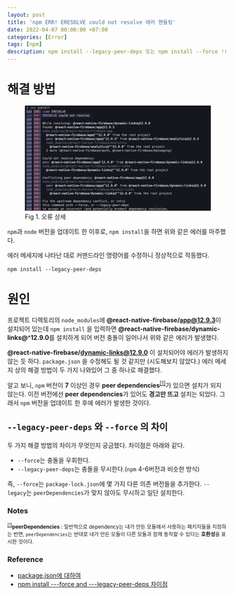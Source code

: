 ```yaml
---
layout: post
title: 'npm ERR! ERESOLVE could not resolve 에러 핸들링'
date: 2022-04-07 00:00:00 +07:00
categories: [Error]
tags: [npm]
description: npm install --legacy-peer-deps 또는 npm install --force !!
---
```


# 해결 방법

<figure>
<img src="./../../images/npminstallerror1.png" alt="error-npminstallerror1">
<figcaption>Fig 1. 오류 상세</figcaption>
</figure>

`npm`과 `node` 버전을 업데이트 한 이후로, `npm install`을 하면 위와 같은 에러를 마주했다.

에러 메세지에 나타난 대로 커맨드라인 명령어를 수정하니 정상적으로 작동했다.

```cli
npm install --legacy-peer-deps
```

# 원인

프로젝트 디렉토리의 `node_modules`에 **@react-native-firebase/app@12.9.3**이 설치되어 있는데 `npm install` 을 입력하면 **@react-native-firebase/dynamic-links@^12.9.0**를 설치하게 되어 버전 충돌이 일어나서 위와 같은 에러가 발생했다.

**@react-native-firebase/dynamic-links@12.9.0** 이 설치되어야 에러가 발생하지 않는 듯 하다.
`package.json` 을 수정해도 될 것 같지만 (시도해보지 않았다.) 에러 메세지 상의 해결 방법이 두 가지 나와있어 그 중 하나로 해결했다.

알고 보니, `npm` 버전이 **7** 이상인 경우 **peer dependencies**<sup id="user">[[1]](#user-ref)</sup>가 있으면 설치가 되지 않는다. 이전 버전에선 **peer dependencies**가 있어도 **경고만 뜨고** 설치는 되었다. 그래서 `npm` 버전을 업데이트 한 후에 에러가 발생한 것이다.

## `--legacy-peer-deps` 와 `--force` 의 차이

두 가지 해결 방법의 차이가 무엇인지 궁금했다. 차이점은 아래와 같다.

- `--force`는 충돌을 우회한다.
- `--legacy-peer-deps`는 충돌을 무시한다.(`npm` 4-6버전과 비슷한 방식)

즉, `--force`는 `package-lock.json`에 몇 가지 다른 의존 버전들을 추가한다. `--legacy`는 `peerDependencies`가 맞지 않아도 무시하고 일단 설치한다.

### Notes

<small id="user-ref"><sup>[[1]](#user)</sup>**peerDependencies** : 일반적으로 dependency는 내가 만든 모듈에서 사용하는 패키지들을 지정하는 반면, `peerDependencies`는 반대로 내가 만든 모듈이 다른 모듈과 함께 동작할 수 있다는 **호환성**을 표시한 것이다.</small>

### Reference

- <a href="https://programmingsummaries.tistory.com/385" target="_blank" rel="noopener">package.json에 대하여</a>
- <a href="https://velog.io/@yonyas/Fix-the-upstream-dependency-conflict-installing-NPM-packages-%EC%97%90%EB%9F%AC-%ED%95%B4%EA%B2%B0%EA%B8%B0" target="_blank" rel="noopener">npm install ---force and ---legacy-peer-deps 차이점</a>
